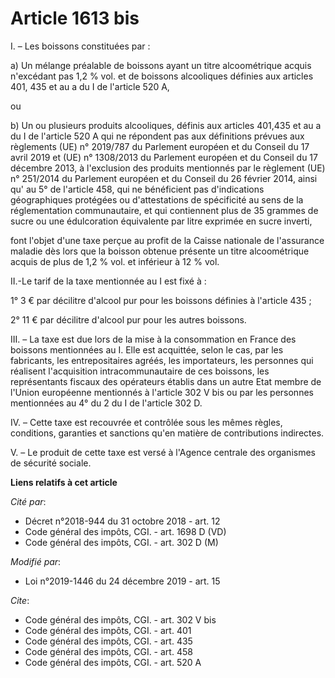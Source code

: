 # Article 1613 bis

I. – Les boissons constituées par :

a) Un mélange préalable de boissons ayant un titre alcoométrique acquis n'excédant pas 1,2 % vol. et de boissons alcooliques
définies aux articles 401, 435 et au a du I de l'article 520 A,

ou

b) Un ou plusieurs produits alcooliques, définis aux articles 401,435 et au a du I de l'article 520 A qui ne répondent pas
aux définitions prévues aux règlements (UE) n° 2019/787 du Parlement européen et du Conseil du 17 avril 2019 et (UE) n°
1308/2013 du Parlement européen et du Conseil du 17 décembre 2013, à l'exclusion des produits mentionnés par le règlement
(UE) n° 251/2014 du Parlement européen et du Conseil du 26 février 2014, ainsi qu' au 5° de l'article 458, qui ne bénéficient
pas d'indications géographiques protégées ou d'attestations de spécificité au sens de la réglementation communautaire, et qui
contiennent plus de 35 grammes de sucre ou une édulcoration équivalente par litre exprimée en sucre inverti,

font l'objet d'une taxe perçue au profit de la Caisse nationale de l'assurance maladie dès lors que la boisson obtenue
présente un titre alcoométrique acquis de plus de 1,2 % vol. et inférieur à 12 % vol.

II.-Le tarif de la taxe mentionnée au I est fixé à :

1° 3 € par décilitre d'alcool pur pour les boissons définies à l'article 435 ;

2° 11 € par décilitre d'alcool pur pour les autres boissons.

III. – La taxe est due lors de la mise à la consommation en France des boissons mentionnées au I. Elle est acquittée, selon
le cas, par les fabricants, les entrepositaires agréés, les importateurs, les personnes qui réalisent l'acquisition
intracommunautaire de ces boissons, les représentants fiscaux des opérateurs établis dans un autre Etat membre de l'Union
européenne mentionnés à l'article 302 V bis ou par les personnes mentionnées au 4° du 2 du I de l'article 302 D.

IV. – Cette taxe est recouvrée et contrôlée sous les mêmes règles, conditions, garanties et sanctions qu'en matière de
contributions indirectes.

V. – Le produit de cette taxe est versé à l'Agence centrale des organismes de sécurité sociale.

**Liens relatifs à cet article**

_Cité par_:

  - Décret n°2018-944 du 31 octobre 2018 - art. 12
  - Code général des impôts, CGI. - art. 1698 D (VD)
  - Code général des impôts, CGI. - art. 302 D (M)

_Modifié par_:

  - Loi n°2019-1446 du 24 décembre 2019 - art. 15

_Cite_:

  - Code général des impôts, CGI. - art. 302 V bis
  - Code général des impôts, CGI. - art. 401
  - Code général des impôts, CGI. - art. 435
  - Code général des impôts, CGI. - art. 458
  - Code général des impôts, CGI. - art. 520 A
